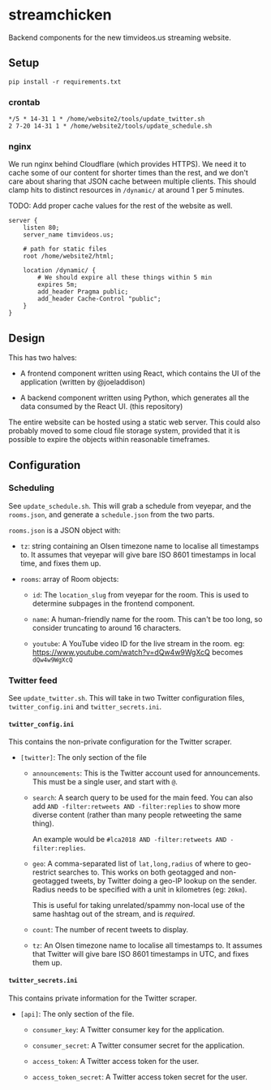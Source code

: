 # streamchicken

Backend components for the new timvideos.us streaming website.

## Setup

```
pip install -r requirements.txt
```

### crontab

```
*/5 * 14-31 1 * /home/website2/tools/update_twitter.sh
2 7-20 14-31 1 * /home/website2/tools/update_schedule.sh
```

### nginx

We run nginx behind Cloudflare (which provides HTTPS).  We need it to cache some of our content for shorter times than the rest, and we don't care about sharing that JSON cache between multiple clients.  This should clamp hits to distinct resources in `/dynamic/` at around 1 per 5 minutes.

TODO: Add proper cache values for the rest of the website as well.

```
server {
	listen 80;
	server_name timvideos.us;

	# path for static files
	root /home/website2/html;

	location /dynamic/ {
		# We should expire all these things within 5 min
		expires 5m;
		add_header Pragma public;
		add_header Cache-Control "public";
	}
}
```

## Design

This has two halves:

* A frontend component written using React, which contains the UI of the application (written by @joeladdison)

* A backend component written using Python, which generates all the data consumed by the React UI. (this repository)

The entire website can be hosted using a static web server.  This could also probably moved to some cloud file storage system, provided that it is possible to expire the objects within reasonable timeframes.

## Configuration

### Scheduling

See `update_schedule.sh`.  This will grab a schedule from veyepar, and the `rooms.json`, and generate a `schedule.json` from the two parts.

`rooms.json` is a JSON object with:

- `tz`: string containing an Olsen timezone name to localise all timestamps to. It assumes that veyepar will give bare ISO 8601 timestamps in local time, and fixes them up.

- `rooms`: array of Room objects:

  - `id`: The `location_slug` from veyepar for the room. This is used to determine subpages in the frontend component.
  
  - `name`: A human-friendly name for the room.  This can't be too long, so consider truncating to around 16 characters.
  
  - `youtube`: A YouTube video ID for the live stream in the room.  eg: https://www.youtube.com/watch?v=dQw4w9WgXcQ becomes `dQw4w9WgXcQ`


### Twitter feed

See `update_twitter.sh`.  This will take in two Twitter configuration files, `twitter_config.ini` and `twitter_secrets.ini`.

#### `twitter_config.ini`

This contains the non-private configuration for the Twitter scraper.

- `[twitter]`: The only section of the file

  - `announcements`: This is the Twitter account used for announcements. This must be a single user, and start with `@`.
  
  - `search`: A search query to be used for the main feed. You can also add `AND -filter:retweets AND -filter:replies` to show more diverse content (rather than many people retweeting the same thing).
    
    An example would be `#lca2018 AND -filter:retweets AND -filter:replies`.
  
  - `geo`: A comma-separated list of `lat,long,radius` of where to geo-restrict searches to.  This works on both geotagged and non-geotagged tweets, by Twitter doing a geo-IP lookup on the sender.  Radius needs to be specified with a unit in kilometres (eg: `20km`).
    
    This is useful for taking unrelated/spammy non-local use of the same hashtag out of the stream, and is _required_.
  
  - `count`: The number of recent tweets to display.
  
  - `tz`: An Olsen timezone name to localise all timestamps to. It assumes that Twitter will give bare ISO 8601 timestamps in UTC, and fixes them up.

#### `twitter_secrets.ini`

This contains private information for the Twitter scraper.

- `[api]`: The only section of the file.

  - `consumer_key`: A Twitter consumer key for the application.
  
  - `consumer_secret`: A Twitter consumer secret for the application.
  
  - `access_token`: A Twitter access token for the user.
  
  - `access_token_secret`: A Twitter access token secret for the user.
